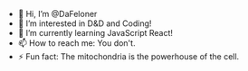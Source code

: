 - 👋 Hi, I’m @DaFeloner
- 👀 I’m interested in D&D and Coding!
- 🌱 I’m currently learning JavaScript React!
- 📫 How to reach me: You don't.
- ⚡ Fun fact: The mitochondria is the powerhouse of the cell.

<!---
DaFeloner/DaFeloner is a ✨ special ✨ repository because its `README.md` (this file) appears on your GitHub profile.
You can click the Preview link to take a look at your changes.
--->
